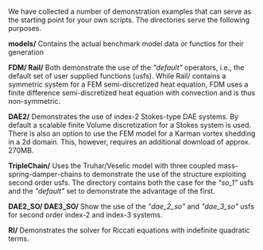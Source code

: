 We have collected a number of demonstration examples that can serve as
the starting point for your own scripts. The directories serve the
following purposes.

**models/**
  Contains the actual benchmark model data or functios for their generation

**FDM/ Rail/**
  Both demonstrate the use of the *"default"* operators, i.e.,
  the default set of user supplied functions (usfs). While Rail/ contains a
  symmetric system for a FEM semi-discretized heat equation, FDM uses
  a finite difference semi-discretized heat equation with convection
  and is thus non-symmetric.

**DAE2/**
  Demonstrates the use of index-2 Stokes-type DAE systems. By
  default a scalable finite Volume discretization for a Stokes system
  is used. There is also an option to use the FEM model for a Karman
  vortex shedding in a 2d domain. This, however, requires an
  additional download of approx. 270MB.

**TripleChain/**
  Uses the Truhar/Veselic model with three coupled
  mass-spring-damper-chains to demonstrate the use of the structure
  exploiting second order usfs. The directory contains both the case
  for the *"so_1"* usfs and the *"default"* set to demonstrate the
  advantage of the first.

**DAE2_SO/ DAE3_SO/**
  Show the use of the *"dae_2_so"* and *"dae_3_so"* usfs for
  second order index-2 and index-3 systems.

**RI/**
  Demonstrates the solver for Riccati equations with indefinite quadratic terms.
  
